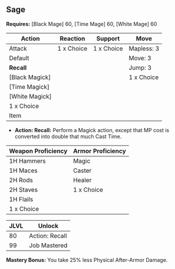 ## Sage

**Requires:** [Black Mage] 60, [Time Mage] 60, [White Mage] 60

| Action         | Reaction   | Support    | Move |
| ---            | ---        | ---        | ---  |
| Attack         | 1 x Choice | 1 x Choice | Mapless: 3
| Default        |            |            | Move: 3
| **Recall**     |            |            | Jump: 3
| [Black Magick] |            |            | 1 x Choice
| [Time Magick]  |            |            |
| [White Magick] |            |            |
| 1 x Choice     |            |            |
| Item           |            |            |

- **Action: Recall:** Perform a Magick action, except that MP cost is converted into double that much Cast Time.

| Weapon Proficiency | Armor Proficiency |
| ---                | ---               |
| 1H Hammers         | Magic
| 1H Maces           | Caster
| 2H Rods            | Healer
| 2H Staves          | 1 x Choice
| 1H Flails          |
| 1 x Choice         |

| JLVL | Unlock |
| ---  | ---    |
| 80 | Action: Recall
| 99 | Job Mastered

**Mastery Bonus:** You take 25% less Physical After-Armor Damage.
